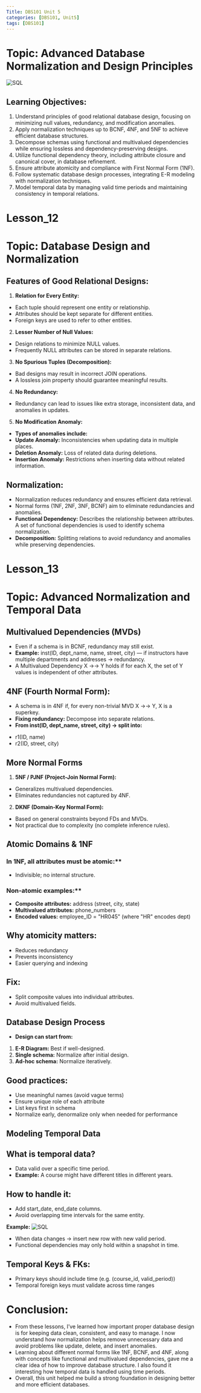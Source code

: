 ```yaml
---
Title: DBS101 Unit 5
categories: [DBS101, Unit5]
tags: [DBS101]
---
```


# Topic: Advanced Database Normalization and Design Principles
![SQL](../assets/Unit_5/Normalization.png)

## Learning Objectives:
1. Understand principles of good relational database design, focusing on minimizing null values, redundancy, and modification anomalies.
2. Apply normalization techniques up to BCNF, 4NF, and 5NF to achieve efficient database structures.
3. Decompose schemas using functional and multivalued dependencies while ensuring lossless and dependency-preserving designs.
4. Utilize functional dependency theory, including attribute closure and canonical cover, in database refinement.
5. Ensure attribute atomicity and compliance with First Normal Form (1NF).
6. Follow systematic database design processes, integrating E-R modeling with normalization techniques.
7. Model temporal data by managing valid time periods and maintaining consistency in temporal relations.

# Lesson_12
# Topic: Database Design and Normalization

## Features of Good Relational Designs:

1. **Relation for Every Entity:**
- Each tuple should represent one entity or relationship.
- Attributes should be kept separate for different entities.
- Foreign keys are used to refer to other entities.

2. **Lesser Number of Null Values:**
- Design relations to minimize NULL values.
- Frequently NULL attributes can be stored in separate relations.

3. **No Spurious Tuples (Decomposition):**
- Bad designs may result in incorrect JOIN operations.
- A lossless join property should guarantee meaningful results.

4. **No Redundancy:**
- Redundancy can lead to issues like extra storage, inconsistent data, and anomalies in updates.

5. **No Modification Anomaly:**
- **Types of anomalies include:**
- **Update Anomaly:** Inconsistencies when updating data in multiple places.
- **Deletion Anomaly:** Loss of related data during deletions.
- **Insertion Anomaly:** Restrictions when inserting data without related information.

## Normalization:
- Normalization reduces redundancy and ensures efficient data retrieval.
- Normal forms (1NF, 2NF, 3NF, BCNF) aim to eliminate redundancies and anomalies.
- **Functional Dependency:** Describes the relationship between attributes. A set of functional dependencies is used to identify schema normalization.
- **Decomposition:** Splitting relations to avoid redundancy and anomalies while preserving dependencies.

# Lesson_13
# Topic: Advanced Normalization and Temporal Data

## Multivalued Dependencies (MVDs)
- Even if a schema is in BCNF, redundancy may still exist.
- **Example:** inst(ID, dept_name, name, street, city) — if instructors have multiple departments and addresses → redundancy.
- A Multivalued Dependency X →→ Y holds if for each X, the set of Y values is independent of other attributes.

## 4NF (Fourth Normal Form):
- A schema is in 4NF if, for every non-trivial MVD X →→ Y, X is a superkey.
- **Fixing redundancy:** Decompose into separate relations.
- **From inst(ID, dept_name, street, city) → split into:**
* r1(ID, name)
* r2(ID, street, city)

## More Normal Forms

1. **5NF / PJNF (Project-Join Normal Form):**
- Generalizes multivalued dependencies.
- Eliminates redundancies not captured by 4NF.

2. **DKNF (Domain-Key Normal Form):**
- Based on general constraints beyond FDs and MVDs.
- Not practical due to complexity (no complete inference rules).

## Atomic Domains & 1NF

### In 1NF, all attributes must be atomic:**
- Indivisible; no internal structure.

### Non-atomic examples:**
- **Composite attributes:** address (street, city, state)
- **Multivalued attributes:** phone_numbers
- **Encoded values:** employee_ID = "HR045" (where "HR" encodes dept)

## Why atomicity matters:
- Reduces redundancy
- Prevents inconsistency
- Easier querying and indexing

## Fix:
- Split composite values into individual attributes.
- Avoid multivalued fields.

## Database Design Process
- **Design can start from:**
1. **E-R Diagram:** Best if well-designed.
2. **Single schema:** Normalize after initial design.
3. **Ad-hoc schema:** Normalize iteratively.

## Good practices:
- Use meaningful names (avoid vague terms)
- Ensure unique role of each attribute
- List keys first in schema
- Normalize early, denormalize only when needed for performance

## Modeling Temporal Data

## What is temporal data?
- Data valid over a specific time period.
- **Example:** A course might have different titles in different years.

## How to handle it:
- Add start_date, end_date columns.
- Avoid overlapping time intervals for the same entity.

**Example:**
![SQL](../assets/Unit_5/example.png)
- When data changes → insert new row with new valid period.
- Functional dependencies may only hold within a snapshot in time.

## Temporal Keys & FKs:
- Primary keys should include time (e.g. (course_id, valid_period))
- Temporal foreign keys must validate across time ranges

# Conclusion:
- From these lessons, I’ve learned how important proper database design is for keeping data clean, consistent, and easy to manage. I now understand how normalization helps remove unnecessary data and avoid problems like update, delete, and insert anomalies.
- Learning about different normal forms like 1NF, BCNF, and 4NF, along with concepts like functional and multivalued dependencies, gave me a clear idea of how to improve database structure. I also found it interesting how temporal data is handled using time periods.
- Overall, this unit helped me build a strong foundation in designing better and more efficient databases.